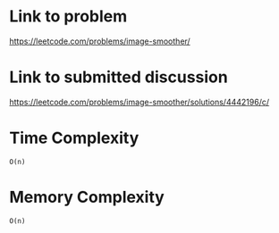 # Link to problem
https://leetcode.com/problems/image-smoother/

# Link to submitted discussion
https://leetcode.com/problems/image-smoother/solutions/4442196/c/

# Time Complexity
`O(n)`

# Memory Complexity
`O(n)`
